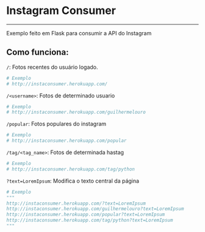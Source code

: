 # Instagram Consumer
----
Exemplo feito em Flask para consumir a API do Instagram

## Como funciona:

`/`: Fotos recentes do usuário logado.
```python
# Exemplo
# http://instaconsumer.herokuapp.com/
```
`/<username>`: Fotos de determinado usuario
```python
# Exemplo
# http://instaconsumer.herokuapp.com/guilhermelouro
```

`/popular`: Fotos populares do instagram
```python
# Exemplo
# http://instaconsumer.herokuapp.com/popular
```

`/tag/<tag_name>`: Fotos de determinada hastag
```python
# Exemplo
# http://instaconsumer.herokuapp.com/tag/python
```

`?text=LoremIpsum`: Modifica o texto central da página
```python
# Exemplo
"""
http://instaconsumer.herokuapp.com/?text=LoremIpsum
http://instaconsumer.herokuapp.com/guilhermelouro?text=LoremIpsum
http://instaconsumer.herokuapp.com/popular?text=LoremIpsum
http://instaconsumer.herokuapp.com/tag/python?text=LoremIpsum
"""
```

